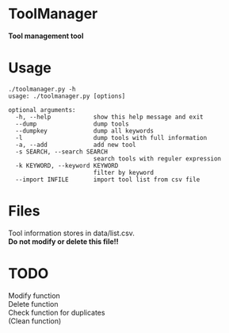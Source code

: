 # ToolManager
__Tool management tool__

# Usage
```
./toolmanager.py -h
usage: ./toolmanager.py [options]

optional arguments:
  -h, --help            show this help message and exit
  --dump                dump tools
  --dumpkey             dump all keywords
  -l                    dump tools with full information
  -a, --add             add new tool
  -s SEARCH, --search SEARCH
                        search tools with reguler expression
  -k KEYWORD, --keyword KEYWORD
                        filter by keyword
  --import INFILE       import tool list from csv file
```

# Files
Tool information stores in data/list.csv.  
__Do not modify or delete this file!!__


# TODO
Modify function  
Delete function  
Check function for duplicates  
(Clean function)
